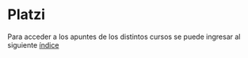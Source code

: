 # Platzi

Para acceder a los apuntes de los distintos cursos se puede ingresar al siguiente [índice](./Index.md)